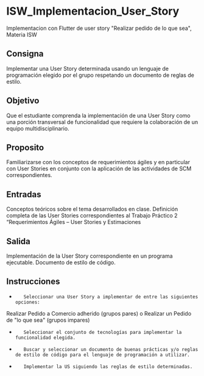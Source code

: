 # ISW_Implementacion_User_Story
Implementacion con Flutter de user story "Realizar pedido de lo que sea", Materia ISW

## Consigna
Implementar una User Story determinada usando un lenguaje de programación elegido por el grupo respetando un documento de reglas de estilo.

## Objetivo
Que el estudiante comprenda la implementación de una User Story como una porción transversal de funcionalidad que requiere la colaboración de un equipo multidisciplinario.

## Proposito
Familiarizarse con los conceptos de requerimientos ágiles y en particular con User Stories en conjunto con la aplicación de las actividades de SCM correspondientes.

## Entradas
Conceptos teóricos sobre el tema desarrollados en clase. Definición completa de las User Stories correspondientes al Trabajo Práctico 2 “Requerimientos Ágiles – User Stories y Estimaciones

## Salida
Implementación de la User Story correspondiente en un programa ejecutable.
Documento de estilo de código.

## Instrucciones
-        Seleccionar una User Story a implementar de entre las siguientes opciones:
Realizar Pedido a Comercio adherido (grupos pares) o Realizar un Pedido de "lo que sea" (grupos impares)
-        Seleccionar el conjunto de tecnologías para implementar la funcionalidad elegida.
-        Buscar y seleccionar un documento de buenas prácticas y/o reglas de estilo de código para el lenguaje de programación a utilizar.
-        Implementar la US siguiendo las reglas de estilo determinadas.
